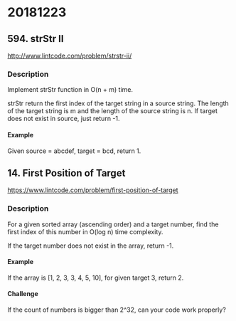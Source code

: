# 20181223

## 594. strStr II
http://www.lintcode.com/problem/strstr-ii/

### Description
Implement strStr function in O(n + m) time.

strStr return the first index of the target string in a source string. The length of the target string is m and the length of the source string is n.
If target does not exist in source, just return -1.

#### Example
Given source = abcdef, target = bcd, return 1.


## 14. First Position of Target
https://www.lintcode.com/problem/first-position-of-target

### Description
For a given sorted array (ascending order) and a target number, find the first index of this number in O(log n) time complexity.

If the target number does not exist in the array, return -1.

#### Example
If the array is [1, 2, 3, 3, 4, 5, 10], for given target 3, return 2.

#### Challenge
If the count of numbers is bigger than 2^32, can your code work properly?
